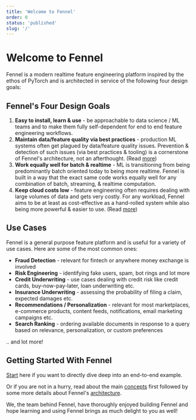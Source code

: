 ```yaml
---
title: 'Welcome to Fennel'
order: 0
status: 'published'
slug: '/'
---
```


# Welcome to Fennel

Fennel is a modern realtime feature engineering platform inspired by the ethos
of PyTorch and is architected in service of the following four design goals:

## Fennel's Four Design Goals
1. **Easy to install, learn & use** - be approachable to data 
   science / ML teams and to make them fully self-dependent for end
   to end feature engineering workflows.
2. **Maintain data/feature quality via best practices** - production ML systems
   often get plagued by data/feature quality issues. Prevention & detection 
   of such issues (via best practices & tooling) is a cornerstone of Fennel's 
   architecture, not an afterthought. (Read [more](/data-quality/approach))
3. **Work equally well for batch & realtime** - ML is transitioning from being
   predominantly batch oriented today to being more realtime. Fennel is built 
   in a way that the exact same code works equally well for any combination of batch, 
   streaming, & realtime computation.
4. **Keep cloud costs low** - feature engineering often requires dealing with large
   volumes of data and gets very costly. For any workload, Fennel aims
   to be at least as cost-effective as a hand-rolled system while also being 
   more powerful & easier to use. (Read [more](/architecture/cost-optimizations))

## Use Cases

Fennel is a general purpose feature platform and is useful for a variety of use 
cases. Here are some of the most common ones:
- **Fraud Detection** - relevant for fintech or anywhere money exchange is involved
- **Risk Engineering** - identifying fake users, spam, bot rings and lot more
- **Credit Underwriting** - use cases dealing with credit risk like credit cards, 
  buy-now-pay-later, loan underwriting etc. 
- **Insurance Underwriting** - assessing the probability of filing a claim, expected
  damages etc.
- **Recommendations / Personalization** - relevant for most marketplaces, e-commerce products, 
  content feeds, notifications, email marketing campaigns etc. 
- **Search Ranking** - ordering available documents in response to a query
  based on relevance, personalization, or custom preferences

.. and lot more!

## Getting Started With Fennel

[Start](/getting-started/quickstart) here if you want to directly dive deep into
 an end-to-end example.&#x20;

Or if you are not in a hurry, read about the main [concepts](/concepts/introduction) 
first followed by some more details about Fennel's [architecture](/architecture/overview).

We, the team behind Fennel, have thoroughly enjoyed building Fennel and hope 
learning and using Fennel brings as much delight to you as well!
